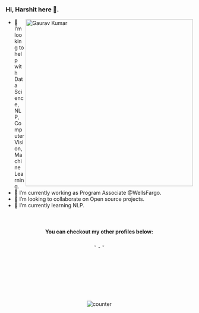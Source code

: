 ### Hi, Harshit here 👋.

<!--
**H4R5H1T-007/H4R5H1T-007** is a ✨ _special_ ✨ repository because its `README.md` (this file) appears on your GitHub profile.

Here are some ideas to get you started:

- 🔭 I’m currently working on ...

- 👯 I’m looking to collaborate on ...
- 🤔 I’m looking for help with Data Science, NLP, Computer Vision, Machine Learning.
- 🌱 I’m currently learning C++, Python and Machine Learning
- <img src="https://img.icons8.com/color/48/000000/python.png"> <img src="https://img.icons8.com/color/48/000000/c-plus-plus-logo.png"> <img src="https://img.icons8.com/cute-clipart/48/000000/machine-learning.png">
- 📫 How to reach me: ...
- 😄 Pronouns: ...
- ⚡ Fun fact: ...
-->
<a><img align="right" alt="Gaurav Kumar" width="450px"  src="https://github-readme-stats.vercel.app/api?username=h4r5h1t-007&theme=radical&show_icons=true&count_private=true&hide=stars"></a>
- 🤔 I’m looking to help with Data Science, NLP, Computer Vision, Machine Learning.
- 🔭 I’m currently working as Program Associate @WellsFargo. 
- 👯 I’m looking to collaborate on Open source projects.
- 🌱 I’m currently learning NLP.
  <br><br><br>  
  <!-- <br><br><br>  <br> -->

<!-- - Checkout My Github Status   -->

<!-- <img src="https://github-readme-stats.vercel.app/api/top-langs/?username=h4r5h1t-007&theme=radical&layout=compact&hide=css" width=400 height=200> &nbsp; -->

<div align='center'>
<h4> You can checkout my other profiles below: </h4> 
<a href="https://www.linkedin.com/in/harshit-gupta-8a7b621a4/"> <img src="https://img.icons8.com/color/48/000000/linkedin.png" width="3.5%"> </a>
<a href="mailto:hgupta1153@gmail.com"> <img src="https://img.icons8.com/color/48/000000/gmail.png" width="3.5%"> </a>

<p> <img src="https://komarev.com/ghpvc/?username=h4r5h1t-007&color=green" alt="counter" /> </p>
</div>
